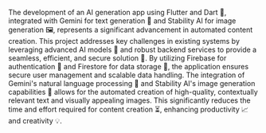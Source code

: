 The development of an AI generation app using Flutter and Dart 🚀, integrated with Gemini for text generation 📝 and Stability AI for image generation 🖼️, represents a significant advancement in automated content creation. This project addresses key challenges in existing systems by leveraging advanced AI models 🤖 and robust backend services to provide a seamless, efficient, and secure solution 🔐. By utilizing Firebase for authentication 🔑 and Firestore for data storage 📂, the application ensures secure user management and scalable data handling. The integration of Gemini's natural language processing 🧠 and Stability AI's image generation capabilities 🎨 allows for the automated creation of high-quality, contextually relevant text and visually appealing images. This significantly reduces the time and effort required for content creation ⏳, enhancing productivity 📈 and creativity 💡.
